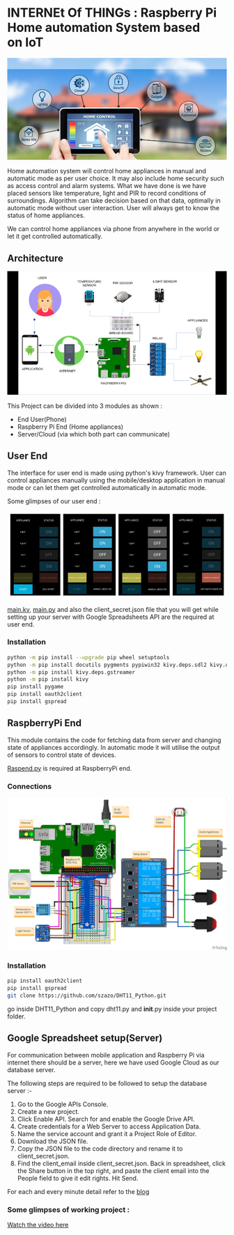 # INTERNEt Of THINGs : Raspberry Pi Home automation System based on IoT

<img src = "images/GetBannerImage.ashx.jpeg">

Home automation system will control home appliances in manual and automatic mode as per user choice. It may also include home security such as access control and alarm systems. What we have done is we have placed sensors like temperature, light and PIR to record conditions of surroundings. Algorithm can take decision based on that data, optimally in automatic mode without user interaction. User will always get to know the status of home appliances. 

We can control home appliances via phone from anywhere in the world or let it get controlled automatically. 

## Architecture

<img src = "images/1*lw5ULtUQBmP_CY8aJbKBxg.png">

This Project can be divided into 3 modules as shown :

* End User(Phone)
* Raspberry Pi End (Home appliances)
* Server/Cloud (via which both part can communicate)

## User End

The interface for user end is made using python's kivy framework. User can control appliances manually using the mobile/desktop application in manual mode or can let them get controlled automatically in automatic mode.

Some glimpses of our user end :

<img src = "images/1_KLIKcryaoAq1YsNhn8-yTA.jpeg">

[main.kv](https://github.com/dolphin1999/IOT-based-Smart-Room-/blob/master/main.kv), [main.py](https://github.com/dolphin1999/IOT-based-Smart-Room-/blob/master/main.py) and also the client_secret.json file that you will get while setting up your server with Google Spreadsheets API are the required at user end.

### Installation
```sh
python -m pip install --upgrade pip wheel setuptools
python -m pip install docutils pygments pypiwin32 kivy.deps.sdl2 kivy.deps.glew
python -m pip install kivy.deps.gstreamer
python -m pip install kivy
pip install pygame
pip install oauth2client
pip install gspread
```

## RaspberryPi End

This module contains the code for fetching data from server and changing state of appliances accordingly. In automatic mode it will utilise the output of sensors to control state of devices.

[Raspend.py](https://github.com/dolphin1999/IOT-based-Smart-Room-/blob/master/Raspend.py) is required at RaspberryPi end.

### Connections
<img src = "images/Raspberry%20Pi%20Real%20Time%201_bb.jpg">


### Installation
```sh
pip install oauth2client
pip install gspread
git clone https://github.com/szazo/DHT11_Python.git
```
go inside DHT11_Python and copy dht11.py and __init__.py inside your project folder.

## Google Spreadsheet setup(Server)

For communication between mobile application and Raspberry Pi via internet there should be a server, here we have used Google Cloud as our database server.

The following steps are required to be followed to setup the database server :-
1) Go to the Google APIs Console.
2) Create a new project.
3) Click Enable API. Search for and enable the Google Drive API.
4) Create credentials for a Web Server to access Application Data.
5) Name the service account and grant it a Project Role of Editor.
6) Download the JSON file.
7) Copy the JSON file to the code directory and rename it to client_secret.json.
8) Find the  client_email inside client_secret.json. Back in spreadsheet, click the Share button in the top right, and paste the client email into the People field to give it edit rights. Hit Send.

For each and every minute detail refer to the [blog]()

### Some glimpses of working project :
[Watch the video here](https://drive.google.com/open?id=1WMpAnpgXQCUSIfwDlJ74kY0ysotc0RO4)





